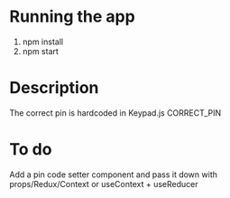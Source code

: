 # Running the app

1. npm install
2. npm start


# Description

The correct pin is hardcoded in Keypad.js CORRECT_PIN


# To do

Add a pin code setter component and pass it down
with props/Redux/Context or useContext + useReducer